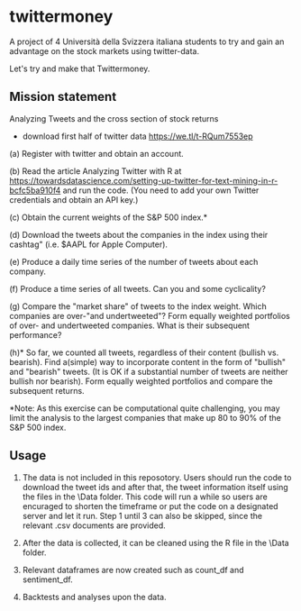 # twittermoney
A project of 4 Università della Svizzera italiana students to try and gain an advantage on the stock markets using twitter-data. 

Let's try and make that Twittermoney. 

## Mission statement
Analyzing Tweets and the cross section of stock returns

- download first half of twitter data https://we.tl/t-RQum7553ep

(a) Register with twitter and obtain an account.

(b) Read the article Analyzing Twitter with R at https://towardsdatascience.com/setting-up-twitter-for-text-mining-in-r-bcfc5ba910f4 and run the code. (You need to add your own Twitter credentials and obtain an API key.) 

(c) Obtain the current weights of the S&P 500 index.*

(d) Download the tweets about the companies in the index using their cashtag" (i.e. $AAPL for Apple Computer).

(e) Produce a daily time series of the number of tweets about each company.

(f) Produce a time series of all tweets. Can you and some cyclicality?

(g) Compare the "market share" of tweets to the index weight. Which companies are over-"and undertweeted"? Form equally weighted portfolios of over- and undertweeted companies. What is their subsequent performance?

(h)* So far, we counted all tweets, regardless of their content (bullish vs. bearish). Find a(simple) way to incorporate content in the form of "bullish" and "bearish" tweets. (It is OK if a substantial number of tweets are neither bullish nor bearish). Form equally weighted portfolios and compare the subsequent returns.

*Note: As this exercise can be computational quite challenging, you may limit the analysis to the largest companies that make up 80 to 90% of the S&P 500 index.

## Usage
1. The data is not included in this reposotory. Users should run the code to download the tweet ids and after that, the tweet information itself using the files in the \Data folder. This code will run a while so users are encuraged to shorten the timeframe or put the code on a designated server and let it run. Step 1 until 3 can also be skipped, since the relevant .csv documents are provided.

2. After the data is collected, it can be cleaned using the R file in the \Data folder.

3. Relevant dataframes are now created such as count_df and sentiment_df.

4. Backtests and analyses upon the data.
